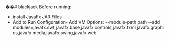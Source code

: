 ��#   b l a c k j a c k 
 
 Before running:
- install JavaFx JAR Files
- Add to Run Configuration- Add VM Options:
  --module-path path
  --add modules=javafx.swt,javafx.base,javafx.controls,javafx.fxml,javafx.graphics,javafx.media,javafx.swing,javafx.web
